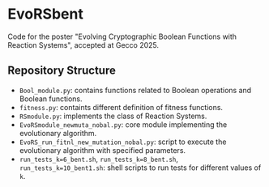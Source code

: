 # EvoRSbent

Code for the poster "Evolving Cryptographic Boolean Functions with Reaction Systems", accepted at Gecco 2025.

## Repository Structure

- `Bool_module.py`: contains functions related to Boolean operations and Boolean functions.
- `fitness.py`: containts different definition of fitness functions.
- `RSmodule.py`: implements the class of Reaction Systems.
- `EvoRSmodule_newmuta_nobal.py`: core module implementing the evolutionary algorithm.
- `EvoRS_run_fitnl_new_mutation_nobal.py`: script to execute the evolutionary algorithm with specified parameters.
- `run_tests_k=6_bent.sh`, `run_tests_k=8_bent.sh`, `run_tests_k=10_bent1.sh`: shell scripts to run tests for different values of `k`.

